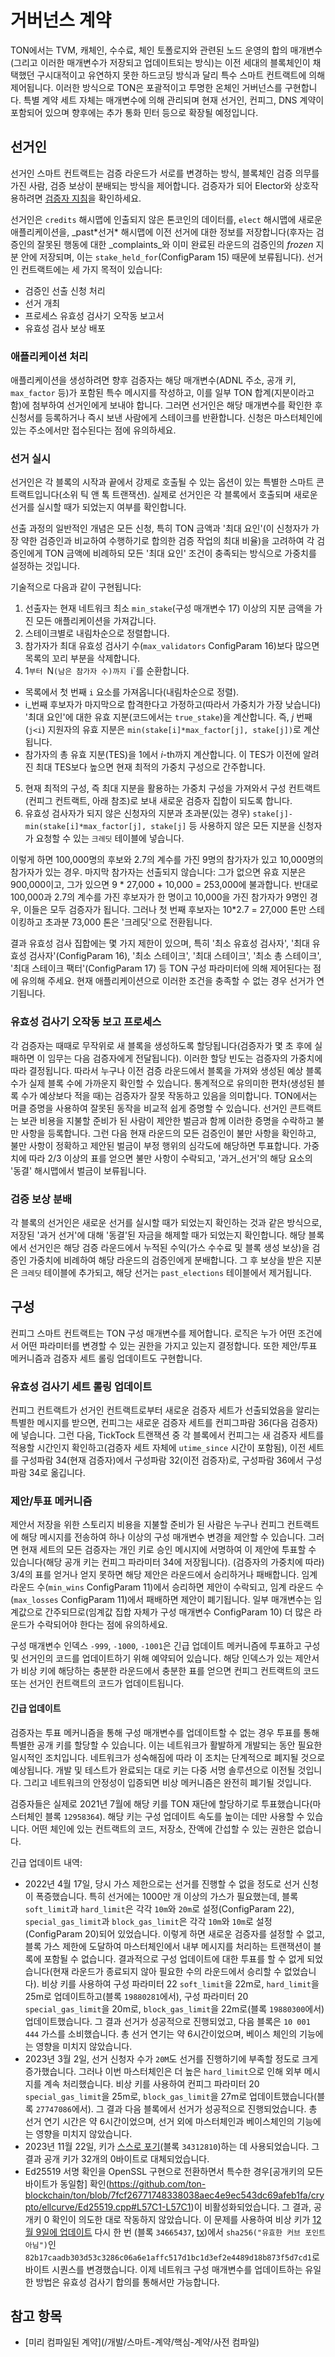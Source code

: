 # 거버넌스 계약

TON에서는 TVM, 캐체인, 수수료, 체인 토폴로지와 관련된 노드 운영의 합의 매개변수(그리고 이러한 매개변수가 저장되고 업데이트되는 방식)는 이전 세대의 블록체인이 채택했던 구시대적이고 유연하지 못한 하드코딩 방식과 달리 특수 스마트 컨트랙트에 의해 제어됩니다. 이러한 방식으로 TON은 포괄적이고 투명한 온체인 거버넌스를 구현합니다. 특별 계약 세트 자체는 매개변수에 의해 관리되며 현재 선거인, 컨피그, DNS 계약이 포함되어 있으며 향후에는 추가 통화 민터 등으로 확장될 예정입니다.

## 선거인

선거인 스마트 컨트랙트는 검증 라운드가 서로를 변경하는 방식, 블록체인 검증 의무를 가진 사람, 검증 보상이 분배되는 방식을 제어합니다. 검증자가 되어 Elector와 상호작용하려면 [검증자 지침](https://ton.org/validator)을 확인하세요.

선거인은 `credits` 해시맵에 인출되지 않은 톤코인의 데이터를, `elect` 해시맵에 새로운 애플리케이션을, _past\*선거* 해시맵에 이전 선거에 대한 정보를 저장합니다(후자는 검증인의 잘못된 행동에 대한 _complaints_와 이미 완료된 라운드의 검증인의 *frozen* 지분 안에 저장되며, 이는 `stake_held_for`(ConfigParam 15) 때문에 보류됩니다). 선거인 컨트랙트에는 세 가지 목적이 있습니다:

- 검증인 선출 신청 처리
- 선거 개최
- 프로세스 유효성 검사기 오작동 보고서
- 유효성 검사 보상 배포

### 애플리케이션 처리

애플리케이션을 생성하려면 향후 검증자는 해당 매개변수(ADNL 주소, 공개 키, `max_factor` 등)가 포함된 특수 메시지를 작성하고, 이를 일부 TON 합계(지분이라고 함)에 첨부하여 선거인에게 보내야 합니다. 그러면 선거인은 해당 매개변수를 확인한 후 신청서를 등록하거나 즉시 보낸 사람에게 스테이크를 반환합니다. 신청은 마스터체인에 있는 주소에서만 접수된다는 점에 유의하세요.

### 선거 실시

선거인은 각 블록의 시작과 끝에서 강제로 호출될 수 있는 옵션이 있는 특별한 스마트 콘트랙트입니다(소위 틱 앤 톡 트랜잭션). 실제로 선거인은 각 블록에서 호출되며 새로운 선거를 실시할 때가 되었는지 여부를 확인합니다.

선출 과정의 일반적인 개념은 모든 신청, 특히 TON 금액과 '최대 요인'(이 신청자가 가장 약한 검증인과 비교하여 수행하기로 합의한 검증 작업의 최대 비율)을 고려하여 각 검증인에게 TON 금액에 비례하되 모든 '최대 요인' 조건이 충족되는 방식으로 가중치를 설정하는 것입니다.

기술적으로 다음과 같이 구현됩니다:

1. 선출자는 현재 네트워크 최소 `min_stake`(구성 매개변수 17) 이상의 지분 금액을 가진 모든 애플리케이션을 가져갑니다.
2. 스테이크별로 내림차순으로 정렬합니다.
3. 참가자가 최대 유효성 검사기 수(`max_validators` ConfigParam 16)보다 많으면 목록의 꼬리 부분을 삭제합니다.
4. 1`부터 `N`(남은 참가자 수)까지 `i\`를 순환합니다.

- 목록에서 첫 번째 `i` 요소를 가져옵니다(내림차순으로 정렬).
- i_번째 후보자가 마지막으로 합격한다고 가정하고(따라서 가중치가 가장 낮습니다) '최대 요인'에 대한 유효 지분(코드에서는 `true_stake`)을 계산합니다. 즉, *j* 번째(`j<i`) 지원자의 유효 지분은 `min(stake[i]*max_factor[j], stake[j])`로 계산됩니다.
- 참가자의 총 유효 지분(TES)을 1에서 *i*-th까지 계산합니다. 이 TES가 이전에 알려진 최대 TES보다 높으면 현재 최적의 가중치 구성으로 간주합니다.

5. 현재 최적의 구성, 즉 최대 지분을 활용하는 가중치 구성을 가져와서 구성 컨트랙트(컨피그 컨트랙트, 아래 참조)로 보내 새로운 검증자 집합이 되도록 합니다.
6. 유효성 검사자가 되지 않은 신청자의 지분과 초과분(있는 경우) `stake[j]-min(stake[i]*max_factor[j], stake[j]` 등 사용하지 않은 모든 지분을 신청자가 요청할 수 있는 `크레딧` 테이블에 넣습니다.

이렇게 하면 100,000명의 후보와 2.7의 계수를 가진 9명의 참가자가 있고 10,000명의 참가자가 있는 경우. 마지막 참가자는 선출되지 않습니다: 그가 없으면 유효 지분은 900,000이고, 그가 있으면 9 \* 27,000 + 10,000 = 253,000에 불과합니다. 반대로 100,000과 2.7의 계수를 가진 후보자가 한 명이고 10,000을 가진 참가자가 9명인 경우, 이들은 모두 검증자가 됩니다. 그러나 첫 번째 후보자는 10\*2.7 = 27,000 톤만 스테이킹하고 초과분 73,000 톤은 '크레딧'으로 전환됩니다.

결과 유효성 검사 집합에는 몇 가지 제한이 있으며, 특히 '최소 유효성 검사자', '최대 유효성 검사자'(ConfigParam 16), '최소 스테이크', '최대 스테이크', '최소 총 스테이크', '최대 스테이크 팩터'(ConfigParam 17) 등 TON 구성 파라미터에 의해 제어된다는 점에 유의해 주세요. 현재 애플리케이션으로 이러한 조건을 충족할 수 없는 경우 선거가 연기됩니다.

### 유효성 검사기 오작동 보고 프로세스

각 검증자는 때때로 무작위로 새 블록을 생성하도록 할당됩니다(검증자가 몇 초 후에 실패하면 이 임무는 다음 검증자에게 전달됩니다). 이러한 할당 빈도는 검증자의 가중치에 따라 결정됩니다. 따라서 누구나 이전 검증 라운드에서 블록을 가져와 생성된 예상 블록 수가 실제 블록 수에 가까운지 확인할 수 있습니다. 통계적으로 유의미한 편차(생성된 블록 수가 예상보다 적을 때)는 검증자가 잘못 작동하고 있음을 의미합니다. TON에서는 머클 증명을 사용하여 잘못된 동작을 비교적 쉽게 증명할 수 있습니다. 선거인 콘트랙트는 보관 비용을 지불할 준비가 된 사람이 제안한 벌금과 함께 이러한 증명을 수락하고 불만 사항을 등록합니다. 그런 다음 현재 라운드의 모든 검증인이 불만 사항을 확인하고, 불만 사항이 정확하고 제안된 벌금이 부정 행위의 심각도에 해당하면 투표합니다. 가중치에 따라 2/3 이상의 표를 얻으면 불만 사항이 수락되고, '과거_선거'의 해당 요소의 '동결' 해시맵에서 벌금이 보류됩니다.

### 검증 보상 분배

각 블록의 선거인은 새로운 선거를 실시할 때가 되었는지 확인하는 것과 같은 방식으로, 저장된 '과거 선거'에 대해 '동결'된 자금을 해제할 때가 되었는지 확인합니다. 해당 블록에서 선거인은 해당 검증 라운드에서 누적된 수익(가스 수수료 및 블록 생성 보상)을 검증인 가중치에 비례하여 해당 라운드의 검증인에게 분배합니다. 그 후 보상을 받은 지분은 `크레딧` 테이블에 추가되고, 해당 선거는 `past_elections` 테이블에서 제거됩니다.

## 구성

컨피그 스마트 컨트랙트는 TON 구성 매개변수를 제어합니다. 로직은 누가 어떤 조건에서 어떤 파라미터를 변경할 수 있는 권한을 가지고 있는지 결정합니다. 또한 제안/투표 메커니즘과 검증자 세트 롤링 업데이트도 구현합니다.

### 유효성 검사기 세트 롤링 업데이트

컨피그 컨트랙트가 선거인 컨트랙트로부터 새로운 검증자 세트가 선출되었음을 알리는 특별한 메시지를 받으면, 컨피그는 새로운 검증자 세트를 컨피그파람 36(다음 검증자)에 넣습니다. 그런 다음, TickTock 트랜잭션 중 각 블록에서 컨피그는 새 검증자 세트를 적용할 시간인지 확인하고(검증자 세트 자체에 `utime_since` 시간이 포함됨), 이전 세트를 구성파람 34(현재 검증자)에서 구성파람 32(이전 검증자)로, 구성파람 36에서 구성파람 34로 옮깁니다.

### 제안/투표 메커니즘

제안서 저장을 위한 스토리지 비용을 지불할 준비가 된 사람은 누구나 컨피그 컨트랙트에 해당 메시지를 전송하여 하나 이상의 구성 매개변수 변경을 제안할 수 있습니다. 그러면 현재 세트의 모든 검증자는 개인 키로 승인 메시지에 서명하여 이 제안에 투표할 수 있습니다(해당 공개 키는 컨피그 파라미터 34에 저장됩니다). (검증자의 가중치에 따라) 3/4의 표를 얻거나 얻지 못하면 해당 제안은 라운드에서 승리하거나 패배합니다. 임계 라운드 수(`min_wins` ConfigParam 11)에서 승리하면 제안이 수락되고, 임계 라운드 수(`max_losses` ConfigParam 11)에서 패배하면 제안이 폐기됩니다.
일부 매개변수는 임계값으로 간주되므로(임계값 집합 자체가 구성 매개변수 ConfigParam 10) 더 많은 라운드가 수락되어야 한다는 점에 유의하세요.

구성 매개변수 인덱스 `-999`, `-1000`, `-1001`은 긴급 업데이트 메커니즘에 투표하고 구성 및 선거인의 코드를 업데이트하기 위해 예약되어 있습니다. 해당 인덱스가 있는 제안서가 비상 키에 해당하는 충분한 라운드에서 충분한 표를 얻으면 컨피그 컨트랙트의 코드 또는 선거인 컨트랙트의 코드가 업데이트됩니다.

#### 긴급 업데이트

검증자는 투표 메커니즘을 통해 구성 매개변수를 업데이트할 수 없는 경우 투표를 통해 특별한 공개 키를 할당할 수 있습니다. 이는 네트워크가 활발하게 개발되는 동안 필요한 일시적인 조치입니다. 네트워크가 성숙해짐에 따라 이 조치는 단계적으로 폐지될 것으로 예상됩니다. 개발 및 테스트가 완료되는 대로 키는 다중 서명 솔루션으로 이전될 것입니다. 그리고 네트워크의 안정성이 입증되면 비상 메커니즘은 완전히 폐기될 것입니다.

검증자들은 실제로 2021년 7월에 해당 키를 TON 재단에 할당하기로 투표했습니다(마스터체인 블록 `12958364`). 해당 키는 구성 업데이트 속도를 높이는 데만 사용할 수 있습니다. 어떤 체인에 있는 컨트랙트의 코드, 저장소, 잔액에 간섭할 수 있는 권한은 없습니다.

긴급 업데이트 내역:

- 2022년 4월 17일, 당시 가스 제한으로는 선거를 진행할 수 없을 정도로 선거 신청이 폭증했습니다. 특히 선거에는 1000만 개 이상의 가스가 필요했는데, 블록 `soft_limit`과 `hard_limit`은 각각 `10m`와 `20m`로 설정(ConfigParam 22), `special_gas_limit`과 `block_gas_limit`은 각각 `10m`와 `10m`로 설정(ConfigParam 20)되어 있었습니다. 이렇게 하면 새로운 검증자를 설정할 수 없고, 블록 가스 제한에 도달하여 마스터체인에서 내부 메시지를 처리하는 트랜잭션이 블록에 포함될 수 없습니다. 결과적으로 구성 업데이트에 대한 투표를 할 수 없게 되었습니다(현재 라운드가 종료되지 않아 필요한 수의 라운드에서 승리할 수 없었습니다). 비상 키를 사용하여 구성 파라미터 22 `soft_limit`을 22m로, `hard_limit`을 25m로 업데이트하고(블록 `19880281`에서), 구성 파라미터 20 `special_gas_limit`을 20m로, `block_gas_limit`을 22m로(블록 `19880300`에서) 업데이트했습니다. 그 결과 선거가 성공적으로 진행되었고, 다음 블록은 `10 001 444` 가스를 소비했습니다. 총 선거 연기는 약 6시간이었으며, 베이스 체인의 기능에는 영향을 미치지 않았습니다.
- 2023년 3월 2일, 선거 신청자 수가 `20M`도 선거를 진행하기에 부족할 정도로 크게 증가했습니다. 그러나 이번 마스터체인은 더 높은 `hard_limit`으로 인해 외부 메시지를 계속 처리했습니다. 비상 키를 사용하여 컨피그 파라미터 20 `special_gas_limit`을 25m로, `block_gas_limit`을 27m로 업데이트했습니다(블록 `27747086`에서). 그 결과 다음 블록에서 선거가 성공적으로 진행되었습니다. 총 선거 연기 시간은 약 6시간이었으며, 선거 외에 마스터체인과 베이스체인의 기능에는 영향을 미치지 않았습니다.
- 2023년 11월 22일, 키가 [스스로 포기](https://t.me/tonblockchain/221)(블록 `34312810`)하는 데 사용되었습니다. 그 결과 공개 키가 32개의 0바이트로 대체되었습니다.
- Ed25519 서명 확인을 OpenSSL 구현으로 전환하면서 특수한 경우[공개키의 모든 바이트가 동일함] 확인(https://github.com/ton-blockchain/ton/blob/7fcf26771748338038aec4e9ec543dc69afeb1fa/crypto/ellcurve/Ed25519.cpp#L57C1-L57C1)이 비활성화되었습니다. 그 결과, 공개키 0 확인이 의도한 대로 작동하지 않았습니다. 이 문제를 사용하여 비상 키가 [12월 9일에 업데이트](https://t.me/tonstatus/80) 다시 한 번 (블록 `34665437`, [tx](https://tonscan.org/tx/MU%2FNmSFkC0pJiCi730Fmt6PszBooRZkzgiQMv0sExfY=))에서 `sha256("유효한 커브 포인트 아님")`인 `82b17caadb303d53c3286c06a6e1affc517d1bc1d3ef2e4489d18b873f5d7cd1`로 바이트 시퀀스를 변경했습니다. 이제 네트워크 구성 매개변수를 업데이트하는 유일한 방법은 유효성 검사기 합의를 통해서만 가능합니다.

## 참고 항목

- [미리 컴파일된 계약](/개발/스마트-계약/핵심-계약/사전 컴파일)
